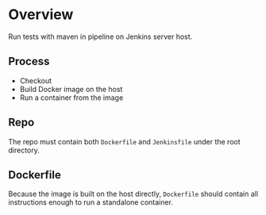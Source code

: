 # Overview

Run tests with maven in pipeline on Jenkins server host.

## Process

- Checkout
- Build Docker image on the host
- Run a container from the image

## Repo

The repo must contain both `Dockerfile` and `Jenkinsfile` under the root directory.

## Dockerfile

Because the image is built on the host directly, `Dockerfile` should contain all instructions enough to run a standalone container.
